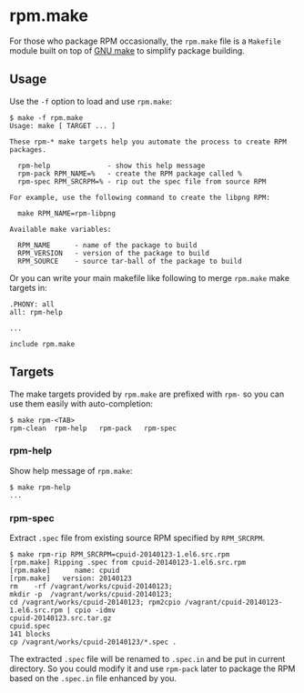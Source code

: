 # rpm.make

For those who package RPM occasionally, the `rpm.make` file is a `Makefile`
module built on top of [GNU make][gmake] to simplify package building.

[gmake]: http://www.gnu.org/software/make/


## Usage

Use the `-f` option to load and use `rpm.make`:

```shell
$ make -f rpm.make
Usage: make [ TARGET ... ]

These rpm-* make targets help you automate the process to create RPM packages.

  rpm-help              - show this help message
  rpm-pack RPM_NAME=%   - create the RPM package called %
  rpm-spec RPM_SRCRPM=% - rip out the spec file from source RPM
  
For example, use the following command to create the libpng RPM:
  
  make RPM_NAME=rpm-libpng
  
Available make variables:
  
  RPM_NAME      - name of the package to build
  RPM_VERSION   - version of the package to build
  RPM_SOURCE    - source tar-ball of the package to build
```

Or you can write your main makefile like following to merge `rpm.make` make
targets in:

```make
.PHONY: all
all: rpm-help

...

include rpm.make
```


## Targets

The make targets provided by `rpm.make` are prefixed with `rpm-` so you can use
them easily with auto-completion:

	$ make rpm-<TAB>
	rpm-clean  rpm-help   rpm-pack   rpm-spec

### rpm-help

Show help message of `rpm.make`:

	$ make rpm-help
	...

### rpm-spec

Extract `.spec` file from existing source RPM specified by `RPM_SRCRPM`.

```shell
$ make rpm-rip RPM_SRCRPM=cpuid-20140123-1.el6.src.rpm
[rpm.make] Ripping .spec from cpuid-20140123-1.el6.src.rpm
[rpm.make]      name: cpuid
[rpm.make]   version: 20140123
rm    -rf /vagrant/works/cpuid-20140123;
mkdir -p  /vagrant/works/cpuid-20140123;
cd /vagrant/works/cpuid-20140123; rpm2cpio /vagrant/cpuid-20140123-1.el6.src.rpm | cpio -idmv
cpuid-20140123.src.tar.gz
cpuid.spec
141 blocks
cp /vagrant/works/cpuid-20140123/*.spec .
```

The extracted `.spec` file will be renamed to `.spec.in` and be put in current
directory. So you could modify it and use `rpm-pack` later to package the RPM
based on the `.spec.in` file enhanced by you.

